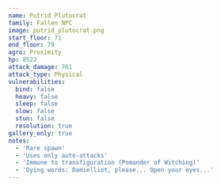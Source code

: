 ```yaml
---
name: Putrid Plutocrat
family: Fallen NPC
image: putrid_plutocrat.png
start_floor: 71
end_floor: 79
agro: Proximity
hp: 8522
attack_damage: 761
attack_type: Physical
vulnerabilities:
  bind: false
  heavy: false
  sleep: false
  slow: false
  stun: false
  resolution: true
gallery_only: true
notes:
  - 'Rare spawn'
  - 'Uses only auto-attacks'
  - 'Immune to transfiguration (Pomander of Witching)'
  - 'Dying words: Damielliot, please... Open your eyes...'
---
```


